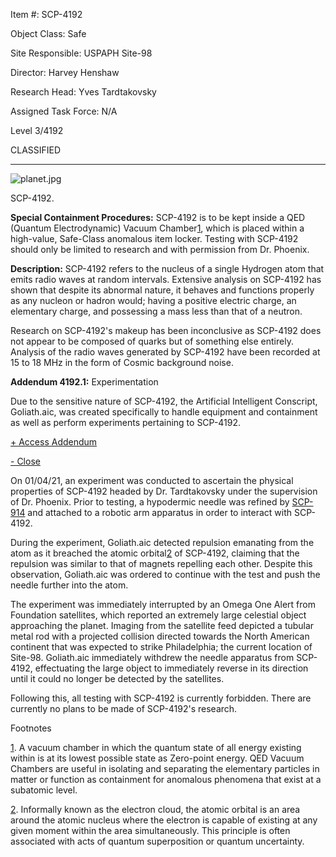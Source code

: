 Item #: SCP-4192

Object Class: Safe

Site Responsible: USPAPH Site-98

Director: Harvey Henshaw

Research Head: Yves Tardtakovsky

Assigned Task Force: N/A

Level 3/4192

CLASSIFIED

* * *

![planet.jpg](http://scp-wiki.wdfiles.com/local--files/scp-4192/planet.jpg)

SCP-4192.

**Special Containment Procedures:** SCP-4192 is to be kept inside a QED (Quantum Electrodynamic) Vacuum Chamber[1](javascript:;), which is placed within a high-value, Safe-Class anomalous item locker. Testing with SCP-4192 should only be limited to research and with permission from Dr. Phoenix.

**Description:** SCP-4192 refers to the nucleus of a single Hydrogen atom that emits radio waves at random intervals. Extensive analysis on SCP-4192 has shown that despite its abnormal nature, it behaves and functions properly as any nucleon or hadron would; having a positive electric charge, an elementary charge, and possessing a mass less than that of a neutron.

Research on SCP-4192's makeup has been inconclusive as SCP-4192 does not appear to be composed of quarks but of something else entirely. Analysis of the radio waves generated by SCP-4192 have been recorded at 15 to 18 MHz in the form of Cosmic background noise.

**Addendum 4192.1:** Experimentation

Due to the sensitive nature of SCP-4192, the Artificial Intelligent Conscript, Goliath.aic, was created specifically to handle equipment and containment as well as perform experiments pertaining to SCP-4192.

[+ Access Addendum](javascript:;)

[\- Close](javascript:;)

On 01/04/21, an experiment was conducted to ascertain the physical properties of SCP-4192 headed by Dr. Tardtakovsky under the supervision of Dr. Phoenix. Prior to testing, a hypodermic needle was refined by [SCP-914](/scp-914) and attached to a robotic arm apparatus in order to interact with SCP-4192.

During the experiment, Goliath.aic detected repulsion emanating from the atom as it breached the atomic orbital[2](javascript:;) of SCP-4192, claiming that the repulsion was similar to that of magnets repelling each other. Despite this observation, Goliath.aic was ordered to continue with the test and push the needle further into the atom.

The experiment was immediately interrupted by an Omega One Alert from Foundation satellites, which reported an extremely large celestial object approaching the planet. Imaging from the satellite feed depicted a tubular metal rod with a projected collision directed towards the North American continent that was expected to strike Philadelphia; the current location of Site-98. Goliath.aic immediately withdrew the needle apparatus from SCP-4192, effectuating the large object to immediately reverse in its direction until it could no longer be detected by the satellites.

Following this, all testing with SCP-4192 is currently forbidden. There are currently no plans to be made of SCP-4192's research.

Footnotes

[1](javascript:;). A vacuum chamber in which the quantum state of all energy existing within is at its lowest possible state as Zero-point energy. QED Vacuum Chambers are useful in isolating and separating the elementary particles in matter or function as containment for anomalous phenomena that exist at a subatomic level.

[2](javascript:;). Informally known as the electron cloud, the atomic orbital is an area around the atomic nucleus where the electron is capable of existing at any given moment within the area simultaneously. This principle is often associated with acts of quantum superposition or quantum uncertainty.